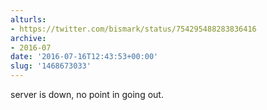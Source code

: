 ```yaml
---
alturls:
- https://twitter.com/bismark/status/754295488283836416
archive:
- 2016-07
date: '2016-07-16T12:43:53+00:00'
slug: '1468673033'
---
```


server is down, no point in going out.

